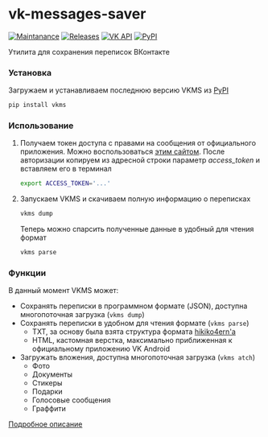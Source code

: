 # vk-messages-saver

[![Maintanance](https://img.shields.io/maintenance/yes/2022?style=flat-square)](https://github.com/YariKartoshe4ka/vk-messages-saver/commits/master)
[![Releases](https://img.shields.io/github/v/release/YariKartoshe4ka/vk-messages-saver?style=flat-square)](https://github.com/YariKartoshe4ka/vk-messages-saver/releases)
[![VK API](https://img.shields.io/static/v1?label=API&message=5.131&color=a938e4&labelColor=000000&logo=vk&style=flat-square)](https://dev.vk.com/)
[![PyPI](https://img.shields.io/pypi/pyversions/vkms?style=flat-square)](https://pypi.org/project/vkms/)

Утилита для сохранения переписок ВКонтакте


### Установка

Загружаем и устанавливаем последнюю версию VKMS из [PyPI](https://pypi.org/project/vkms/)

```bash
pip install vkms
```


### Использование

1. Получаем токен доступа с правами на сообщения от официального приложения. Можно воспользоваться [этим сайтом](https://vkhost.github.io/). После авторизации копируем из адресной строки параметр *access_token* и вставляем его в терминал

    ```bash
    export ACCESS_TOKEN='...'
    ```

2. Запускаем VKMS и скачиваем полную информацию о переписках

    ```bash
    vkms dump
    ```

    Теперь можно спарсить полученные данные в удобный для чтения формат

    ```bash
    vkms parse
    ```


### Функции

В данный момент VKMS может:

- Сохранять переписки в программном формате (JSON), доступна многопоточная загрузка (`vkms dump`)
- Сохранять переписки в удобном для чтения формате (`vkms parse`)
    - TXT, за основу была взята структура формата [hikiko4ern'а](https://github.com/hikiko4ern/vk_dump)
    - HTML, кастомная верстка, максимально приближенная к официальному приложению VK Android
- Загружать вложения, доступна многопоточная загрузка (`vkms atch`)
    - Фото
    - Документы
    - Стикеры
    - Подарки
    - Голосовые сообщения
    - Граффити

[Подробное описание](docs/DOCS.md)
